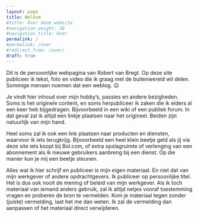 ```yaml
---
layout: page
title: Welkom
#title: Over deze website
#navigation_weight: 10
#navigation_title: Over
permalink: /
#permalink: /over
#redirect_from: /over/
draft: true
---
```

Dit is de persoonlijke webpagina van Robert van Bregt. Op deze site publiceer ik tekst, foto en video die ik graag met de buitenwereld wil delen. Sommige mensen noemen dat een weblog. 😉

Je vindt hier inhoud over mijn hobby’s, passies en andere bezigheden. Soms is het originele content, en soms herpubliceer ik zaken die ik elders al een keer heb bijgedragen. Bijvoorbeeld in een wiki of een publiek forum. In dat geval zal ik altijd een linkje plaatsen naar het origineel. Beiden zijn natuurlijk van mijn hand.

Heel soms zal ik ook een link plaatsen naar producten en diensten, waarvoor ik iets terugkrijg. Bijvoorbeeld een heel klein beetje geld als jij via deze site iets koopt bij Bol.com, of extra opslagruimte of verlenging van een abonnement als ik nieuwe gebruikers aanbreng bij een dienst. Op die manier kun je mij een beetje steunen.

Alles wat ik hier schrijf en publiceer is mijn eigen materiaal. En niet dat van mijn werkgever of andere opdrachtgevers. Ik publiceer op persoonlijke titel. Het is dus ook nooit de mening of beleid van mijn werkgever. Als ik toch materiaal van iemand anders gebruik, zal ik altijd netjes vooraf toestemming vragen en proberen de bron te vermelden. Kom je materiaal tegen zonder (juiste) vermelding, laat het me dan weten. Ik zal de vermelding dan aanpassen of het materiaal direct verwijderen.
